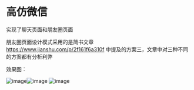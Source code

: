 # 高仿微信
实现了聊天页面和朋友圈页面

朋友圈页面设计模式采用的是简书文章 https://www.jianshu.com/p/2f161f6a310f 中提及的方案三，文章中对三种不同的方案都有分析利弊

效果图：

![image](https://github.com/BlueTopsky/WeChat/blob/master/WeChat1/IMG_6464.PNG)![image](https://github.com/BlueTopsky/WeChat/blob/master/WeChat1/IMG_6465.PNG)
![image](https://github.com/BlueTopsky/WeChat/blob/master/WeChat1/IMG_6467.PNG)
